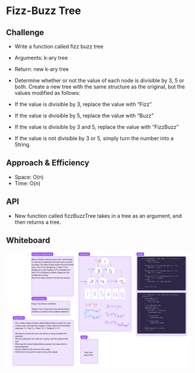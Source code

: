 #  Fizz-Buzz Tree


## Challenge
- Write a function called fizz buzz tree
- Arguments: k-ary tree
- Return: new k-ary tree
- Determine whether or not the value of each node is divisible by 3, 5 or both. Create a new tree with the same structure as the original, but the values modified as follows:

- If the value is divisible by 3, replace the value with “Fizz”
- If the value is divisible by 5, replace the value with “Buzz”
- If the value is divisible by 3 and 5, replace the value with “FizzBuzz”
- If the value is not divisible by 3 or 5, simply turn the number into a String.


## Approach & Efficiency
- Space: O(n)
- Time: O(n)


## API
-  New function called fizzBuzzTree takes in a tree as an argument, and then returns a tree. 

## Whiteboard

![](./img/CC18.PNG)


